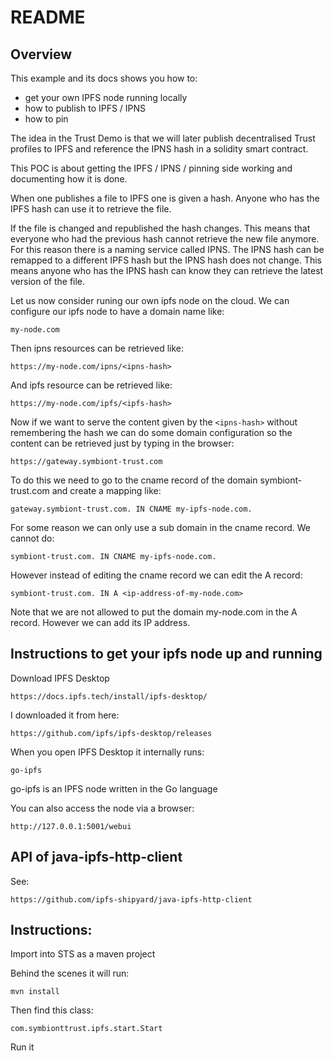 # README

## Overview

This example and its docs shows you how to:

* get your own IPFS node running locally
* how to publish to IPFS / IPNS
* how to pin

The idea in the Trust Demo is that we will later publish decentralised Trust profiles to IPFS
and reference the IPNS hash in a solidity smart contract.

This POC is about getting the IPFS / IPNS / pinning side working and documenting how it is done.

When one publishes a file to IPFS one is given a hash. Anyone who has the IPFS hash can use it to
retrieve the file.

If the file is changed and republished the hash changes.  This means that everyone who had the
previous hash cannot retrieve the new file anymore.  For this reason there is a naming service 
called IPNS.  The IPNS hash can be remapped to a different IPFS hash but the IPNS hash does not
change. This means anyone who has the IPNS hash can know they can retrieve the latest version of 
the file.

Let us now consider runing our own ipfs node on the cloud. We can configure our ipfs node to have
a domain name like:

```
my-node.com
```

Then ipns resources can be retrieved like:

```
https://my-node.com/ipns/<ipns-hash>
```

And ipfs resource can be retrieved like:

```
https://my-node.com/ipfs/<ipfs-hash>
```

Now if we want to serve the content given by the ``<ipns-hash>`` without remembering the hash we can do
some domain configuration so the content can be retrieved just by typing in the browser:

```
https://gateway.symbiont-trust.com
```

To do this we need to go to the cname record of the domain symbiont-trust.com and create a mapping 
like:

```
gateway.symbiont-trust.com. IN CNAME my-ipfs-node.com.
```

For some reason we can only use a sub domain in the cname record. We cannot do:

```
symbiont-trust.com. IN CNAME my-ipfs-node.com.
```

However instead of editing the cname record we can edit the A record:

```
symbiont-trust.com. IN A <ip-address-of-my-node.com>
```

Note that we are not allowed to put the domain my-node.com in the A record. However we can add its
IP address.


## Instructions to get your ipfs node up and running

Download IPFS Desktop

```
https://docs.ipfs.tech/install/ipfs-desktop/
```

I downloaded it from here:

```
https://github.com/ipfs/ipfs-desktop/releases
```

When you open IPFS Desktop it internally runs:

```
go-ipfs 
```
go-ipfs is an IPFS node written in the Go language

You can also access the node via a browser:

```
http://127.0.0.1:5001/webui
```

## API of java-ipfs-http-client

See:  

```
https://github.com/ipfs-shipyard/java-ipfs-http-client
```

## Instructions:

Import into STS as a maven project

Behind the scenes it will run:

```
mvn install
```

Then find this class:

```
com.symbionttrust.ipfs.start.Start
```

Run it